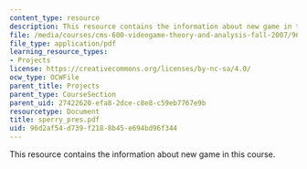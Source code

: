 ```yaml
---
content_type: resource
description: This resource contains the information about new game in this course.
file: /media/courses/cms-600-videogame-theory-and-analysis-fall-2007/96d2af54d739f2188b45e694bd96f344_sperry_pres.pdf
file_type: application/pdf
learning_resource_types:
- Projects
license: https://creativecommons.org/licenses/by-nc-sa/4.0/
ocw_type: OCWFile
parent_title: Projects
parent_type: CourseSection
parent_uid: 27422620-efa8-2dce-c8e8-c59eb7767e9b
resourcetype: Document
title: sperry_pres.pdf
uid: 96d2af54-d739-f218-8b45-e694bd96f344
---
```

This resource contains the information about new game in this course.